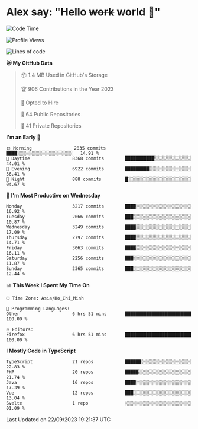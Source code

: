 # Alex say: "Hello ~~work~~ world 🐾"

<!--START_SECTION:waka-->
![Code Time](http://img.shields.io/badge/Code%20Time-938%20hrs%2052%20mins-blue)

![Profile Views](http://img.shields.io/badge/Profile%20Views-3-blue)

![Lines of code](https://img.shields.io/badge/From%20Hello%20World%20I%27ve%20Written-40.2%20million%20lines%20of%20code-blue)

**🐱 My GitHub Data** 

> 📦 1.4 MB Used in GitHub's Storage 
 > 
> 🏆 906 Contributions in the Year 2023
 > 
> 💼 Opted to Hire
 > 
> 📜 64 Public Repositories 
 > 
> 🔑 41 Private Repositories 
 > 
**I'm an Early 🐤** 

```text
🌞 Morning                2835 commits        ████░░░░░░░░░░░░░░░░░░░░░   14.91 % 
🌆 Daytime                8368 commits        ███████████░░░░░░░░░░░░░░   44.01 % 
🌃 Evening                6922 commits        █████████░░░░░░░░░░░░░░░░   36.41 % 
🌙 Night                  888 commits         █░░░░░░░░░░░░░░░░░░░░░░░░   04.67 % 
```
📅 **I'm Most Productive on Wednesday** 

```text
Monday                   3217 commits        ████░░░░░░░░░░░░░░░░░░░░░   16.92 % 
Tuesday                  2066 commits        ███░░░░░░░░░░░░░░░░░░░░░░   10.87 % 
Wednesday                3249 commits        ████░░░░░░░░░░░░░░░░░░░░░   17.09 % 
Thursday                 2797 commits        ████░░░░░░░░░░░░░░░░░░░░░   14.71 % 
Friday                   3063 commits        ████░░░░░░░░░░░░░░░░░░░░░   16.11 % 
Saturday                 2256 commits        ███░░░░░░░░░░░░░░░░░░░░░░   11.87 % 
Sunday                   2365 commits        ███░░░░░░░░░░░░░░░░░░░░░░   12.44 % 
```


📊 **This Week I Spent My Time On** 

```text
🕑︎ Time Zone: Asia/Ho_Chi_Minh

💬 Programming Languages: 
Other                    6 hrs 51 mins       █████████████████████████   100.00 % 

🔥 Editors: 
Firefox                  6 hrs 51 mins       █████████████████████████   100.00 % 
```

**I Mostly Code in TypeScript** 

```text
TypeScript               21 repos            ██████░░░░░░░░░░░░░░░░░░░   22.83 % 
PHP                      20 repos            █████░░░░░░░░░░░░░░░░░░░░   21.74 % 
Java                     16 repos            ████░░░░░░░░░░░░░░░░░░░░░   17.39 % 
Vue                      12 repos            ███░░░░░░░░░░░░░░░░░░░░░░   13.04 % 
Svelte                   1 repo              ░░░░░░░░░░░░░░░░░░░░░░░░░   01.09 % 
```




 Last Updated on 22/09/2023 19:21:37 UTC
<!--END_SECTION:waka-->
